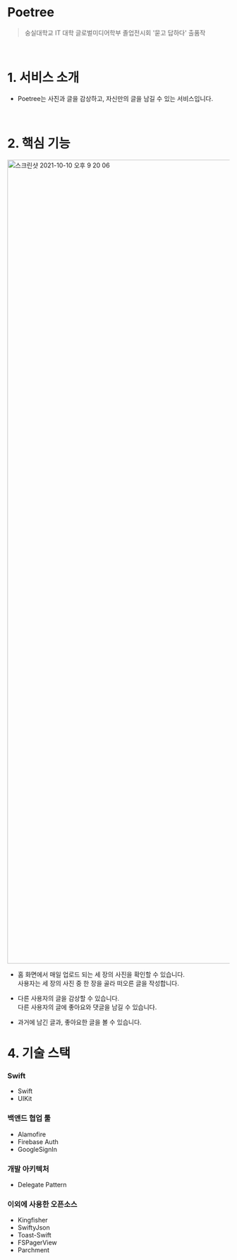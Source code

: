 # Poetree

> 숭실대학교 IT 대학 글로벌미디어학부 졸업전시회 '묻고 답하다' 출품작

<br/>

# 1. 서비스 소개

* Poetree는 사진과 글을 감상하고, 자신만의 글을 남길 수 있는 서비스입니다.

<br/>

# 2. 핵심 기능 
<img width="1820" alt="스크린샷 2021-10-10 오후 9 20 06" src="https://user-images.githubusercontent.com/70733602/136695756-f560cab7-b611-4aa3-a966-b34349a892c9.png">

* 홈 화면에서 매일 업로드 되는 세 장의 사진을 확인할 수 있습니다.<br/>
 사용자는 세 장의 사진 중 한 장을 골라 떠오른 글을 작성합니다.

* 다른 사용자의 글을 감상할 수 있습니다.<br/>
다른 사용자의 글에 좋아요와 댓글을 남길 수 있습니다.

* 과거에 남긴 글과, 좋아요한 글을 볼 수 있습니다.<br/>



# 4. 기술 스택 

### Swift
* Swift
* UIKit

### 백앤드 협업 툴
* Alamofire
* Firebase Auth
* GoogleSignIn

### 개발 아키텍처
* Delegate Pattern

### 이외에 사용한 오픈소스
* Kingfisher
* SwiftyJson
* Toast-Swift
* FSPagerView
* Parchment
